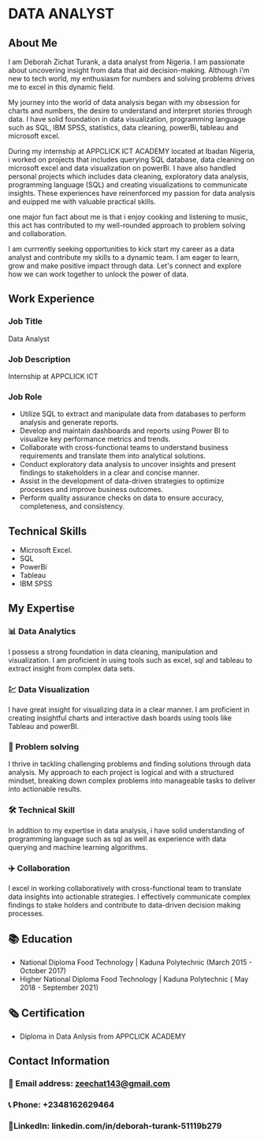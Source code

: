 # DATA ANALYST

## About Me
I am Deborah Zichat Turank, a data analyst from Nigeria. I am passionate about uncovering insight from data that aid decision-making. Although i'm new to tech world, my enthusiasm for numbers and solving problems drives me to excel in this dynamic field. 

My journey into the world of data analysis began with my obsession for charts and numbers, the desire to understand and interpret stories through data. I have solid foundation in data visualization, programming language such as SQL, IBM SPSS, statistics, data cleaning, powerBi, tableau and microsoft excel.

During my internship at APPCLICK ICT ACADEMY located at Ibadan Nigeria, i worked on projects that includes querying SQL database, data cleaning on microsoft excel and data visualization on powerBi. I have also handled personal projects which includes data cleaning, exploratory data analysis, programming language (SQL) and creating visualizations to communicate insights. These experiences have reinenforced my passion for data analysis and euipped me with valuable practical skills.

one major fun fact about me is that i enjoy cooking and listening to music, this act has contributed to my well-rounded approach to problem solving and collaboration.

I am currrently seeking opportunities to kick start my career as a data analyst and contribute my skills to a dynamic team. I am eager to learn, grow and make positive impact through data. Let's connect and explore how we can work together to unlock the power of data.

## Work Experience
### Job Title
Data Analyst 

### Job Description
Internship at APPCLICK ICT

### Job Role
- Utilize SQL to extract and manipulate data from databases to perform analysis and generate reports.
- Develop and maintain dashboards and reports using Power BI to visualize key performance metrics and trends.
- Collaborate with cross-functional teams to understand business requirements and translate them into analytical solutions.
- Conduct exploratory data analysis to uncover insights and present findings to stakeholders in a clear and concise manner.
- Assist in the development of data-driven strategies to optimize processes and improve business outcomes.
- Perform quality assurance checks on data to ensure accuracy, completeness, and consistency.

## Technical Skills
- Microsoft Excel.
- SQL
- PowerBi
- Tableau
- IBM SPSS

## My Expertise
###  📊 Data Analytics
  I possess a strong foundation in data cleaning, manipulation and visualization. I am proficient in using tools such as excel, sql and tableau to extract insight from complex data sets.
  
### 💹 Data Visualization
I have great insight for visualizing data in a clear manner. I am proficient in creating insightful charts and interactive dash boards using tools like Tableau and powerBI.

### 🎤 Problem solving
I thrive in tackling challenging problems and finding solutions through data analysis. My approach to each project is logical and with a structured mindset, breaking down complex problems into manageable tasks to deliver into actionable results.

### 🛠️ Technical Skill
In addition to my expertise in data analysis, i have solid understanding of programming language such as sql as well as experience with data querying and machine learning algorithms.

### ✈️ Collaboration
 I excel in working collaboratively with cross-functional team to translate data insights into actionable strategies. I effectively communicate complex findings to stake holders and contribute to data-driven decision making processes.
 
## 📚 Education
 - National Diploma
   Food Technology | Kaduna Polytechnic (March 2015 - October 2017)
 - Higher National Diploma
   Food Technology | Kaduna Polytechnic ( May 2018 - September 2021)
   
## 🗞️ Certification
- Diploma in Data Anlysis from APPCLICK ACADEMY

   

## Contact Information
### 📧 Email address: zeechat143@gmail.com
### 📞 Phone: +2348162629464
### 🔗LinkedIn: linkedin.com/in/deborah-turank-51119b279










